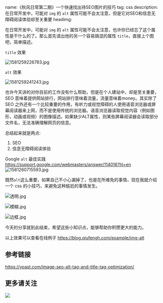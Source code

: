 name:《秋风日常第二期》一个快速找出待SEO图片的技巧
tag: css
description: 在日常开发中，可能对 `img` 的 `alt` 属性可能不会太注意，但是它对SEO和信息无障碍阅读体验却至关重要
headimg: 

在日常开发中，可能对 `img` 的 `alt` 属性可能不会太注意，也许你已经忘了这个属性是干什么的了。那么首先请出他的另一个容易搞混的属性 `title`，直接上个图吧，简单描述。

`title` 效果

![1581259226783.jpg](https://s3.qiufengh.com/blog/1581259226783.jpg)


`alt` 效果

![1581259241243.jpg](https://s3.qiufengh.com/blog/1581259241243.jpg)


也许今天讲的对你目前的工作没有什么帮助，但是在个人建站中，却是至关重要，SEO 意味着提供网站排行，网站排行意味着流量，流量意味着money。其实除了 SEO 之外还有一个比较重要的作用，有听力或视觉障碍的人使用语音浏览器或屏幕阅读器来上网，而不是使用传统的浏览器。语音浏览器读取视觉内容（例如图形，动画或视频）的图像描述。如果缺少ALT属性，则某些屏幕阅读器会读取部分文件名，无法准确理解网页的信息。

总结起来就是两点: 

1. SEO
2. 信息无障碍阅读体验


Google `alt` 最佳实践 https://support.google.com/webmasters/answer/114016?hl=en
![1581260715593.jpg](https://s3.qiufengh.com/blog/1581260715593.jpg)

既然`alt`这么重要，如果自己不小心漏掉了，也是在所难免的事情，现在我就介绍一个 css 的小技巧，来避免这种尴尬的事情发生。

![透明.jpg](https://s3.qiufengh.com/blog/透明.jpg)

![模糊.jpg](https://s3.qiufengh.com/blog/模糊.jpg)

![边框.jpg](https://s3.qiufengh.com/blog/边框.jpg)

今天的分享就到此结束，希望这些小知识点，能够帮助你积攒更大的能力。

以上效果可以查看在线例子
https://blog.qiufengh.com/example/img-alt


## 参考链接
https://yoast.com/image-seo-alt-tag-and-title-tag-optimization/

## 更多请关注

![](https://s3.qiufengh.com/blog/1688055012ff10bc.jpg)
